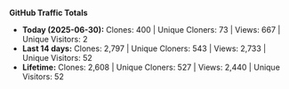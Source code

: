 
**GitHub Traffic Totals**

- **Today (2025-06-30):** Clones: 400 | Unique Cloners: 73 | Views: 667 | Unique Visitors: 2
- **Last 14 days:** Clones: 2,797 | Unique Cloners: 543 | Views: 2,733 | Unique Visitors: 52
- **Lifetime:** Clones: 2,608 | Unique Cloners: 527 | Views: 2,440 | Unique Visitors: 52
